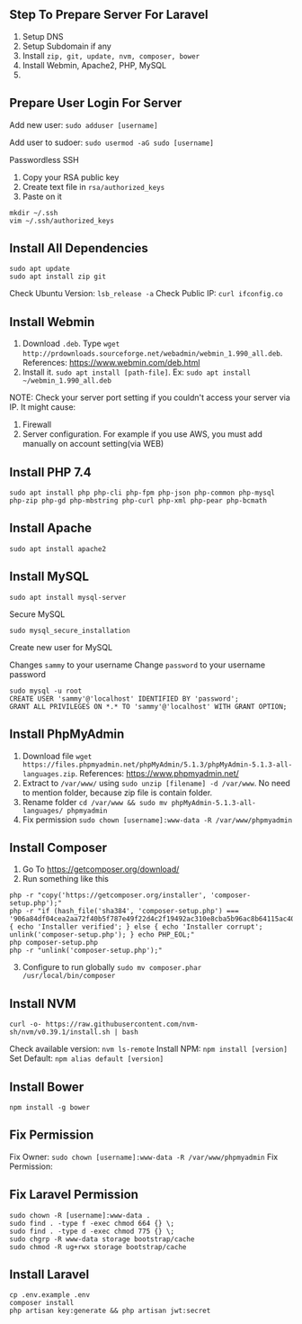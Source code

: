 
Step To Prepare Server For Laravel
----

1. Setup DNS
2. Setup Subdomain if any
3. Install `zip, git, update, nvm, composer, bower`
4. Install Webmin, Apache2, PHP, MySQL
5. 

Prepare User Login For Server
---

Add new user: `sudo adduser [username]`

Add user to sudoer: `sudo usermod -aG sudo [username]`

Passwordless SSH

1. Copy your RSA public key
2. Create text file in `rsa/authorized_keys`
3. Paste on it

```
mkdir ~/.ssh
vim ~/.ssh/authorized_keys
```

Install All Dependencies
----

```
sudo apt update
sudo apt install zip git
```

Check Ubuntu Version: `lsb_release -a`
Check Public IP: `curl ifconfig.co`

Install Webmin
---

1. Download `.deb`. Type `wget http://prdownloads.sourceforge.net/webadmin/webmin_1.990_all.deb`. References: https://www.webmin.com/deb.html
2. Install it. `sudo apt install [path-file]`. Ex: `sudo apt install ~/webmin_1.990_all.deb`

NOTE: Check your server port setting if you couldn't access your server via IP. It might cause:

1. Firewall
2. Server configuration. For example if you use AWS, you must add manually on account setting(via WEB)

Install PHP 7.4
---

`sudo apt install php php-cli php-fpm php-json php-common php-mysql php-zip php-gd php-mbstring php-curl php-xml php-pear php-bcmath`

Install Apache
----

`sudo apt install apache2`

Install MySQL
----

`sudo apt install mysql-server`

Secure MySQL

`sudo mysql_secure_installation`

Create new user for MySQL

Changes `sammy` to your username
Change `password` to your username password

```
sudo mysql -u root
CREATE USER 'sammy'@'localhost' IDENTIFIED BY 'password';
GRANT ALL PRIVILEGES ON *.* TO 'sammy'@'localhost' WITH GRANT OPTION;
```

Install PhpMyAdmin
----

1. Download file `wget https://files.phpmyadmin.net/phpMyAdmin/5.1.3/phpMyAdmin-5.1.3-all-languages.zip`. References: https://www.phpmyadmin.net/
2. Extract to `/var/www/` using `sudo unzip [filename] -d /var/www`. No need to mention folder, because zip file is contain folder.
3. Rename folder `cd /var/www && sudo mv phpMyAdmin-5.1.3-all-languages/ phpmyadmin`
4. Fix permission `sudo chown [username]:www-data -R /var/www/phpmyadmin`

Install Composer
----

1. Go To https://getcomposer.org/download/
2. Run something like this

```
php -r "copy('https://getcomposer.org/installer', 'composer-setup.php');"
php -r "if (hash_file('sha384', 'composer-setup.php') === '906a84df04cea2aa72f40b5f787e49f22d4c2f19492ac310e8cba5b96ac8b64115ac402c8cd292b8a03482574915d1a8') { echo 'Installer verified'; } else { echo 'Installer corrupt'; unlink('composer-setup.php'); } echo PHP_EOL;"
php composer-setup.php
php -r "unlink('composer-setup.php');"
```

3. Configure to run globally `sudo mv composer.phar /usr/local/bin/composer`

Install NVM
-----

```
curl -o- https://raw.githubusercontent.com/nvm-sh/nvm/v0.39.1/install.sh | bash
```

Check available version: `nvm ls-remote`
Install NPM: `npm install [version]`
Set Default: `npm alias default [version]`


Install Bower
----

`npm install -g bower`

Fix Permission
----

Fix Owner: `sudo chown [username]:www-data -R /var/www/phpmyadmin`
Fix Permission:

Fix Laravel Permission
----

```
sudo chown -R [username]:www-data .
sudo find . -type f -exec chmod 664 {} \;
sudo find . -type d -exec chmod 775 {} \;
sudo chgrp -R www-data storage bootstrap/cache
sudo chmod -R ug+rwx storage bootstrap/cache
```

Install Laravel
----

```
cp .env.example .env
composer install
php artisan key:generate && php artisan jwt:secret
```
